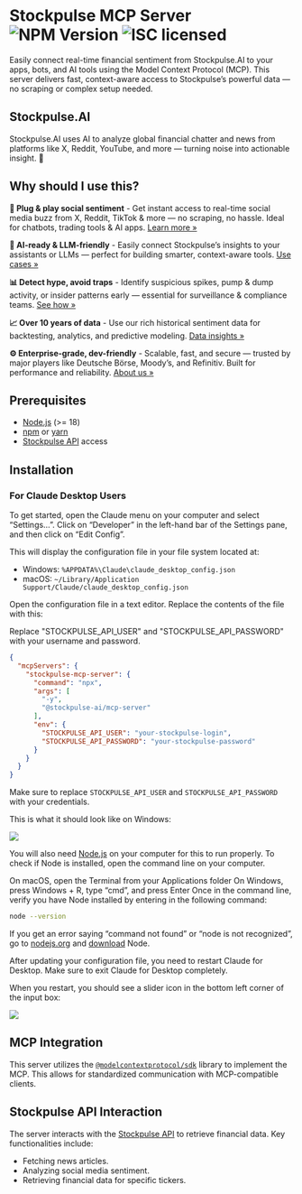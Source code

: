 # Stockpulse MCP Server ![NPM Version](https://img.shields.io/npm/v/%40stockpulse-ai%2Fmcp-server-typescript) ![ISC licensed](https://img.shields.io/npm/l/%40stockpulse-ai%2Fmcp-server-typescript)

Easily connect real-time financial sentiment from Stockpulse.AI to your apps, bots, and AI tools using the Model Context Protocol (MCP). This server delivers fast, context-aware access to Stockpulse’s powerful data — no scraping or complex setup needed.

## Stockpulse.AI

Stockpulse.AI uses AI to analyze global financial chatter and news from platforms like X, Reddit, YouTube, and more — turning noise into actionable insight. 🚀

## Why should I use this?

**🚀 Plug & play social sentiment** - Get instant access to real-time social media buzz from X, Reddit, TikTok & more — no scraping, no hassle. Ideal for chatbots, trading tools & AI apps. [Learn more »](https://stockpulse.ai/products/)

**🧠 AI-ready & LLM-friendly** - Easily connect Stockpulse’s insights to your assistants or LLMs — perfect for building smarter, context-aware tools. [Use cases »](https://stockpulse.ai/use-cases/)

**📊 Detect hype, avoid traps** - Identify suspicious spikes, pump & dump activity, or insider patterns early — essential for surveillance & compliance teams. [See how »](https://stockpulse.ai/use-cases/surveillance/)

**📈 Over 10 years of data** - Use our rich historical sentiment data for backtesting, analytics, and predictive modeling. [Data insights »](https://stockpulse.ai/products/)

**⚙️ Enterprise-grade, dev-friendly** - Scalable, fast, and secure — trusted by major players like Deutsche Börse, Moody’s, and Refinitiv. Built for performance and reliability. [About us »](https://stockpulse.ai/company/#about-us)

## Prerequisites

* [Node.js](https://nodejs.org/) (>= 18)
* [npm](https://www.npmjs.com/) or [yarn](https://yarnpkg.com/)
* [Stockpulse API](https://app.stockpulse.ai/pricing) access

## Installation

### For Claude Desktop Users

To get started, open the Claude menu on your computer and select “Settings…”.
Click on “Developer” in the left-hand bar of the Settings pane, and then click on “Edit Config”.

This will display the configuration file in your file system located at:

- Windows: `%APPDATA%\Claude\claude_desktop_config.json`
- macOS: `~/Library/Application Support/Claude/claude_desktop_config.json`

Open the configuration file in a text editor. Replace the contents of the file with this:

Replace "STOCKPULSE_API_USER" and "STOCKPULSE_API_PASSWORD" with your username and password.

```json
{
  "mcpServers": {
    "stockpulse-mcp-server": {
      "command": "npx",
      "args": [
        "-y",
        "@stockpulse-ai/mcp-server"
      ],
      "env": {
        "STOCKPULSE_API_USER": "your-stockpulse-login",
        "STOCKPULSE_API_PASSWORD": "your-stockpulse-password"
      }
    }
  }
}
```

Make sure to replace `STOCKPULSE_API_USER` and `STOCKPULSE_API_PASSWORD` with your credentials.

This is what it should look like on Windows:

<img src="https://raw.githubusercontent.com/stockpulse-ai/mcp-server-typescript/refs/tags/v1.0.0/docs/claude-desktop-1.gif" />

You will also need [Node.js](https://nodejs.org/) on your computer for this to run properly.
To check if Node is installed, open the command line on your computer.

On macOS, open the Terminal from your Applications folder
On Windows, press Windows + R, type “cmd”, and press Enter
Once in the command line, verify you have Node installed by entering in the following command:

```bash
node --version
```
If you get an error saying “command not found” or “node is not recognized”, go to [nodejs.org](https://nodejs.org/) and 
[download](https://nodejs.org/en/download) Node.

After updating your configuration file, you need to restart Claude for Desktop.
Make sure to exit Claude for Desktop completely.

When you restart, you should see a slider icon in the bottom left corner of the input box:

<img src="https://raw.githubusercontent.com/stockpulse-ai/mcp-server-typescript/refs/tags/v1.0.0/docs/claude-desktop-2.gif" />

## MCP Integration

This server utilizes the [`@modelcontextprotocol/sdk`](https://www.npmjs.com/package/@modelcontextprotocol/sdk)
library to implement the MCP. This allows for standardized communication with MCP-compatible clients.

## Stockpulse API Interaction

The server interacts with the [Stockpulse API](https://app.stockpulse.ai/pricing) to retrieve financial data.
Key functionalities include:

* Fetching news articles.
* Analyzing social media sentiment.
* Retrieving financial data for specific tickers.
